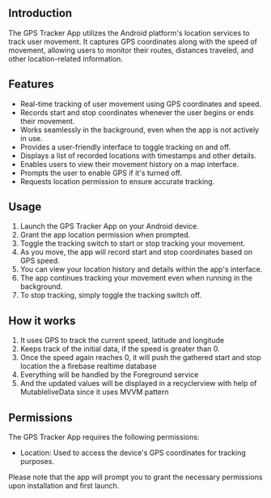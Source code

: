 ## Introduction

The GPS Tracker App utilizes the Android platform's location services to track user movement. It captures GPS coordinates along with the speed of movement, allowing users to monitor their routes, distances traveled, and other location-related information.

## Features

- Real-time tracking of user movement using GPS coordinates and speed.
- Records start and stop coordinates whenever the user begins or ends their movement.
- Works seamlessly in the background, even when the app is not actively in use.
- Provides a user-friendly interface to toggle tracking on and off.
- Displays a list of recorded locations with timestamps and other details.
- Enables users to view their movement history on a map interface.
- Prompts the user to enable GPS if it's turned off.
- Requests location permission to ensure accurate tracking.

## Usage

1. Launch the GPS Tracker App on your Android device.
2. Grant the app location permission when prompted.
3. Toggle the tracking switch to start or stop tracking your movement.
4. As you move, the app will record start and stop coordinates based on GPS speed.
5. You can view your location history and details within the app's interface.
6. The app continues tracking your movement even when running in the background.
7. To stop tracking, simply toggle the tracking switch off.

## How it works
1. It uses GPS to track the current speed, latitude and longitude
2. Keeps track of the initial data, if the speed is greater than 0.
3. Once the speed again reaches 0, it will push the gathered start and stop location the a firebase realtime database
4. Everything will be handled by the Foreground service
5. And the updated values will be displayed in a recyclerview with help of MutableliveData since it uses MVVM pattern

## Permissions

The GPS Tracker App requires the following permissions:

- Location: Used to access the device's GPS coordinates for tracking purposes.

Please note that the app will prompt you to grant the necessary permissions upon installation and first launch.
